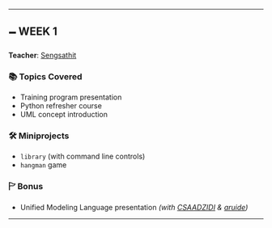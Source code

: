 ---

## 🗕️ WEEK 1

**Teacher**: [Sengsathit](https://github.com/Sengsathit)

### 📚 Topics Covered

* Training program presentation
* Python refresher course
* UML concept introduction

### 🛠️ Miniprojects

* `library` (with command line controls)
* `hangman` game

### 🏱️ Bonus

* Unified Modeling Language presentation
  *(with [CSAADZIDI](https://github.com/CSAADZIDI) & [aruide](https://github.com/aruide))*

---
